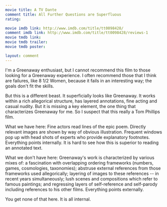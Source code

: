 ```yaml
---
movie title: A TV Dante
comment title: All Further Questions are Superfluous
rating: 

movie imdb link: http://www.imdb.com/title/tt0098428/
comment imdb link: http://www.imdb.com/title/tt0098428/reviews-1
movie tmdb link: 
movie tmdb trailer: 
movie tmdb poster: 

layout: comment
---
```


I'm a Greenaway enthusiast, but I cannot recommend this film to those looking for a Greenaway experience. I often recommend those that I think are failures, like 8 1/2 Women, because it fails in an interesting way; the goals don't fit the skills.

But this is a different beast. It superficially looks like Greenaway. It works within a rich allegorical structure, has layered annotations, fine acting and casual nudity. But it is missing a key element, the one thing that characterizes Greenaway for me. So I suspect that this really a Tom Phillips film.

What we have here: Fine actors read lines of the epic poem. Directly relevant images are shown by way of obvious illustration. Frequent windows pop up with head shots of experts who provide explanatory footnotes. Everything points internally. It is hard to see how this is superior to reading an annotated text.

What we don't have here: Greenaway's work is characterized by various mixes of: a fascination with overlapping ordering frameworks (numbers, games, cosmologies, taxonomies); abstruse external references from those frameworks used allegorically; layering of images to these references -- in recent years simultaneously; lush scenes and compositions which refer to famous paintings; and regressing layers of self-reference and self-parody including references to his other films. Everything points externally.

You get none of that here. It is all internal.